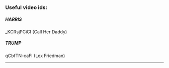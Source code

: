 ### Useful video ids:

##### HARRIS
_KCRsjPCiCI (Call Her Daddy)

##### TRUMP
qCbfTN-caFI (Lex Friedman)

---